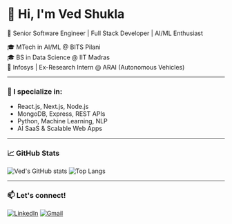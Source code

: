 # 👋 Hi, I'm Ved Shukla

🚀 Senior Software Engineer | Full Stack Developer | AI/ML Enthusiast

🎓 MTech in AI/ML @ BITS Pilani  
🎓 BS in Data Science @ IIT Madras  
💼 Infosys | Ex-Research Intern @ ARAI (Autonomous Vehicles)

---

### 🧠 I specialize in:
- React.js, Next.js, Node.js
- MongoDB, Express, REST APIs
- Python, Machine Learning, NLP
- AI SaaS & Scalable Web Apps

---

### 📈 GitHub Stats
![Ved's GitHub stats](https://github-readme-stats.vercel.app/api?username=vedshukla&show_icons=true&theme=radical)
![Top Langs](https://github-readme-stats.vercel.app/api/top-langs/?username=vedshukla&layout=compact&theme=radical)

---

### 📫 Let's connect!
[![LinkedIn](https://img.shields.io/badge/LinkedIn-VedShukla-blue?logo=linkedin)](https://www.linkedin.com/in/ved-shukla-572901205)
[![Gmail](https://img.shields.io/badge/Gmail-vedshukla@gmail.com-red?logo=gmail)](vedjshukla@gmail.com)
